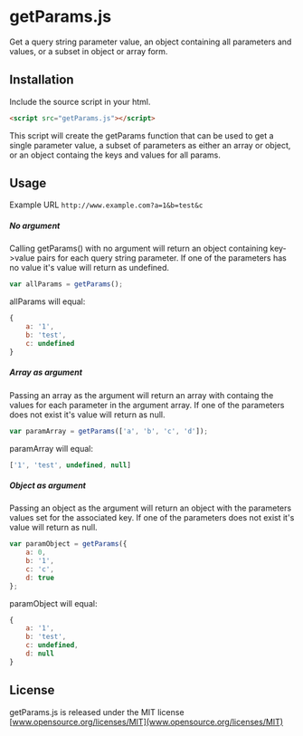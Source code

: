 # getParams.js
Get a query string parameter value, an object containing all parameters and values, or a subset in object or array form.

## Installation
Include the source script in your html. <br>
```html
<script src="getParams.js"></script>
```
This script will create the getParams function that can be used to get a single parameter value, a subset of parameters as either an array or object, or an object containg the keys and values for all params.

## Usage

Example URL `http://www.example.com?a=1&b=test&c`

##### No argument
Calling getParams() with no argument will return an object containing key->value pairs for each query string parameter.
If one of the parameters has no value it's value will return as undefined.

```js
var allParams = getParams();
```

allParams will equal:
```js
{
    a: '1',
    b: 'test',
    c: undefined
}
```

##### Array as argument
Passing an array as the argument will return an array with containg the values for each parameter in the argument array.
If one of the parameters does not exist it's value will return as null.

```js
var paramArray = getParams(['a', 'b', 'c', 'd']);
```

paramArray will equal:
```js
['1', 'test', undefined, null]
```

##### Object as argument
Passing an object as the argument will return an object with the parameters values set for the associated key.
If one of the parameters does not exist it's value will return as null.

```js
var paramObject = getParams({
    a: 0,
    b: '1',
    c: 'c',
    d: true
};
```

paramObject will equal:
```js
{
    a: '1',
    b: 'test', 
    c: undefined, 
    d: null
}
```

## License 
getParams.js is released under the MIT license <br>
[www.opensource.org/licenses/MIT](www.opensource.org/licenses/MIT)
